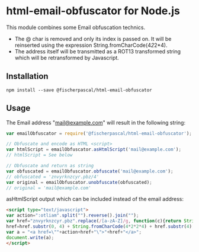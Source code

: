 html-email-obfuscator for Node.js
============================

This module combines some Email obfuscation technics.

 * The @ char is removed and only its index is passed on. It will be reinserted using the expression String.fromCharCode(4*2*2*4).
 * The address itself will be transmitted as a ROT13 transformed string which will be retransformed by Javascript.


Installation
------------

```
npm install --save @fischerpascal/html-email-obfuscator
```


Usage
-----

The Email address "mail@example.com" will result in the following string:

```js
var emailObfuscator = require('@fischerpascal/html-email-obfuscator');

// Obfuscate and encode as HTML <script>
var htmlScript = emailObfuscator.asHtmlScript('mail@example.com');
// htmlScript = See below

// Obfuscate and return as string
var obfuscated = emailObfuscator.obfuscate('mail@example.com');
// obfuscated = 'znvyrknzcyr.pbz/4'
var original = emailObfuscator.unobfuscate(obfuscated);
// original = 'mail@example.com'
```

asHtmlScript output which can be included instead of the email address:

```html
<script type="text/javascript">
var action=":otliam".split("").reverse().join("");
var href="znvyrknzcyr.pbz".replace(/[a-zA-Z]/g, function(c){return String.fromCharCode((c<="Z"?90:122)>=(c=c.charCodeAt(0)+13)?c:c-26);});
href=href.substr(0, 4) + String.fromCharCode(4*2*2*4) + href.substr(4);
var a = "<a href=\""+action+href+"\">"+href+"</a>";
document.write(a);
</script>
```
